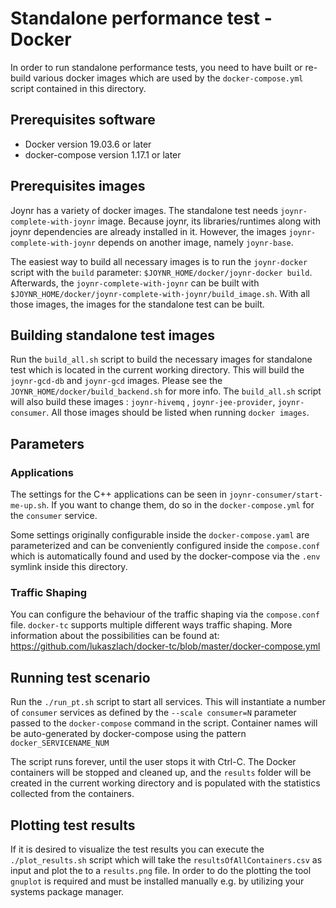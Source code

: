 # Standalone performance test - Docker

In order to run standalone performance tests, you need to have built or re-build various docker
images which are used by the `docker-compose.yml` script contained in this directory.

## Prerequisites software
* Docker version 19.03.6 or later
* docker-compose version 1.17.1 or later

##  Prerequisites images
Joynr has a variety of docker images. The standalone test needs `joynr-complete-with-joynr` image.
Because joynr, its libraries/runtimes along with joynr dependencies are already installed in it.
However, the images `joynr-complete-with-joynr` depends on another image, namely `joynr-base`.

The easiest way to build all necessary images is to run the `joynr-docker` script with the `build`
parameter: `$JOYNR_HOME/docker/joynr-docker build`. Afterwards, the `joynr-complete-with-joynr`
can be built with `$JOYNR_HOME/docker/joynr-complete-with-joynr/build_image.sh`.
With all those images, the images for the standalone test can be built.

## Building standalone test images
Run the `build_all.sh` script to build the necessary images for standalone test which is located in
the current working directory. This will build the `joynr-gcd-db` and `joynr-gcd` images. Please see the `JOYNR_HOME/docker/build_backend.sh` for more info. The `build_all.sh` script will also build
these images : `joynr-hivemq` , `joynr-jee-provider`,
`joynr-consumer`. All those images should be listed when running `docker images`.

## Parameters
### Applications
The settings for the C++ applications can be seen in `joynr-consumer/start-me-up.sh`. If you want to
change them, do so in the `docker-compose.yml` for the `consumer` service.

Some settings originally configurable inside the `docker-compose.yaml` are parameterized and can be
conveniently configured inside the `compose.conf` which is automatically found and used by the
docker-compose via the `.env` symlink inside this directory.
### Traffic Shaping
You can configure the behaviour of the traffic shaping via the `compose.conf` file.
`docker-tc` supports multiple different ways traffic shaping. More information about the possibilities
can be found at: https://github.com/lukaszlach/docker-tc/blob/master/docker-compose.yml 

## Running test scenario
Run the `./run_pt.sh` script to start all services. This will instantiate a number of `consumer` services
as defined by the `--scale consumer=N` parameter passed to the `docker-compose` command in the script.
Container names will be auto-generated by docker-compose using the pattern `docker_SERVICENAME_NUM`

The script runs forever, until the user stops it with Ctrl-C. The Docker containers will be stopped and
cleaned up, and the `results` folder will be created in the current working directory and is
populated with the statistics collected from the containers.

## Plotting test results
If it is desired to visualize the test results you can execute the `./plot_results.sh` script which will
take the `resultsOfAllContainers.csv` as input and plot the to a `results.png` file. In order to do the
plotting the tool `gnuplot` is required and must be installed manually e.g. by utilizing your systems
package manager.
